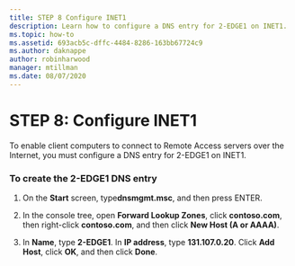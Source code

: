 ```yaml
---
title: STEP 8 Configure INET1
description: Learn how to configure a DNS entry for 2-EDGE1 on INET1.
ms.topic: how-to
ms.assetid: 693acb5c-dffc-4484-8286-163bb67724c9
ms.author: daknappe
author: robinharwood
manager: mtillman
ms.date: 08/07/2020
---
```


# STEP 8: Configure INET1

To enable client computers to connect to Remote Access servers over the Internet, you must configure a DNS entry for 2-EDGE1 on INET1.

### To create the 2-EDGE1 DNS entry

1.  On the **Start** screen, type**dnsmgmt.msc**, and then press ENTER.

2.  In the console tree, open **Forward Lookup Zones**, click **contoso.com**, then right-click **contoso.com**, and then click **New Host (A or AAAA)**.

3.  In **Name**, type **2-EDGE1**. In **IP address**, type **131.107.0.20**. Click **Add Host**, click **OK**, and then click **Done**.



